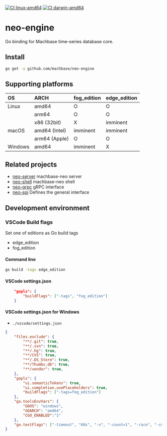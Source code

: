 
[![CI linux-amd64](https://github.com/machbase/neo-engine/actions/workflows/ci-linux-amd64.yml/badge.svg)](https://github.com/machbase/neo-engine/actions/workflows/ci-linux-amd64.yml)
[![CI darwin-amd64](https://github.com/machbase/neo-engine/actions/workflows/ci-darwin-amd64.yml/badge.svg)](https://github.com/machbase/neo-engine/actions/workflows/ci-darwin-amd64.yml)

# neo-engine

Go binding for Machbase time-series database core.

## Install

```sh
go get -u github.com/machbase/neo-engine
```

## Supporting platforms

| OS       | ARCH          | fog_edition | edge_edition |
|:---------|:--------------|-------------|--------------|
| Linux    | amd64         | O           | O            |
|          | arm64         | O           | O            |
|          | x86 (32bit)   | X           | imminent     |
| macOS    | amd64 (Intel) | imminent    | imminent     |
|          | arm64 (Apple) | O           | O            |
| Windows  | amd64         | imminent    | X            |     

## Related projects

- [neo-server](https://github.com/machbase/neo-server) machbase-neo server
- [neo-shell](https://github.com/machbase/neo-shell) machbase-neo shell
- [neo-grpc](https://github.com/machbase/neo-grpc) gRPC interface
- [neo-spi](https://github.com/machbase/neo-spi) Defines the general interface

## Development environment

### VSCode Build flags

Set one of editions as Go build tags

- edge_edition
- fog_edition

#### Command line

```sh
go build -tags edge_edition
```

#### VSCode settings.json

```json
    "gopls": {
        "buildFlags": ["-tags", "fog_edition"]
    }
```
#### VSCode settings.json for Windows

- `./vscode/settings.json`

```json
{
    "files.exclude": {
        "**/.git": true,
        "**/.svn": true,
        "**/.hg": true,
        "**/CVS": true,
        "**/.DS_Store": true,
        "**/Thumbs.db": true,
        "**/vendor": true,
    },
    "gopls": {
        "ui.semanticTokens": true,
        "ui.completion.usePlaceholders": true,
        "buildFlags": ["-tags=fog_edition"]
    },
    "go.toolsEnvVars": {
        "GOOS": "windows",
        "GOARCH": "amd64",
        "CGO_ENABLED":"1"
    },
    "go.testFlags": ["-timeout", "60s", "-v", "-count=1", "-race", "-cover", "-tags=fog_edition"]
}
```